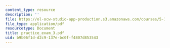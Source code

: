 ```yaml
---
content_type: resource
description: ''
file: https://ol-ocw-studio-app-production.s3.amazonaws.com/courses/5-13-organic-chemistry-ii-fall-2006/b9b06f1dd2c9137ebc0ff4807d853543_practice_exam_3.pdf
file_type: application/pdf
resourcetype: Document
title: practice_exam_3.pdf
uid: b9b06f1d-d2c9-137e-bc0f-f4807d853543
---
```

